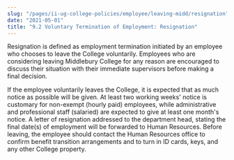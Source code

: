 ```yaml
---
slug: "/pages/ii-ug-college-policies/employee/leaving-midd/resignation"
date: "2021-05-01"
title: "9.2 Voluntary Termination of Employment: Resignation"
---
```


Resignation is defined as employment termination initiated by an employee who chooses to leave the College voluntarily. Employees who are considering leaving Middlebury College for any reason are encouraged to discuss their situation with their immediate supervisors before making a final decision.

If the employee voluntarily leaves the College, it is expected that as much notice as possible will be given. At least two working weeks' notice is customary for non-exempt (hourly paid) employees, while administrative and professional staff (salaried) are expected to give at least one month's notice. A letter of resignation addressed to the department head, stating the final date(s) of employment will be forwarded to Human Resources. Before leaving, the employee should contact the Human Resources office to confirm benefit transition arrangements and to turn in ID cards, keys, and any other College property.

